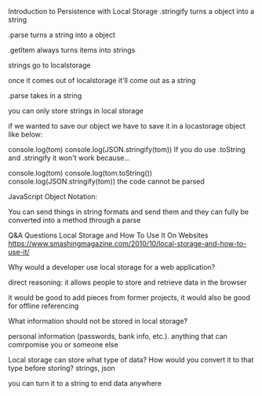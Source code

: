 Introduction to Persistence with Local Storage
.stringify turns a object into a string

.parse turns a string into a object

.getItem always turns items into strings

strings go to localstorage

once it comes out of localstorage it'll come out as a string

.parse takes in a string

you can only store strings in local storage

if we wanted to save our object we have to save it in a locastorage object like below:

console.log(tom)
console.log(JSON.stringify(tom))
If you do use .toString and .stringify it won't work because...

console.log(tom)
console.log(tom.toString())
console.log(JSON.stringify(tom))
the code cannot be parsed

JavaScript Object Notation:

You can send things in string formats and send them and they can fully be converted into a method through a parse

Q&A Questions
Local Storage and How To Use It On Websites
https://www.smashingmagazine.com/2010/10/local-storage-and-how-to-use-it/

Why would a developer use local storage for a web application?

direct reasoning: it allows people to store and retrieve data in the browser

it would be good to add pieces from former projects, it would also be good for offline referencing

What information should not be stored in local storage?

personal information (passwords, bank info, etc.). anything that can comrpomise you or someone else

Local storage can store what type of data? How would you convert it to that type before storing? strings, json

you can turn it to a string to end data anywhere